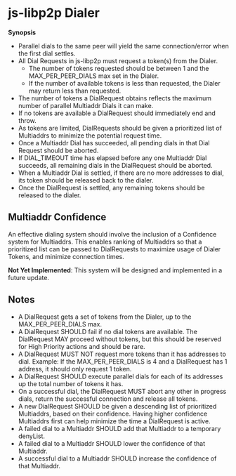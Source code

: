 # js-libp2p Dialer

**Synopsis**
* Parallel dials to the same peer will yield the same connection/error when the first dial settles.
* All Dial Requests in js-libp2p must request a token(s) from the Dialer.
  * The number of tokens requested should be between 1 and the MAX_PER_PEER_DIALS max set in the Dialer.
  * If the number of available tokens is less than requested, the Dialer may return less than requested.
* The number of tokens a DialRequest obtains reflects the maximum number of parallel Multiaddr Dials it can make.
* If no tokens are available a DialRequest should immediately end and throw.
* As tokens are limited, DialRequests should be given a prioritized list of Multiaddrs to minimize the potential request time.
* Once a Multiaddr Dial has succeeded, all pending dials in that Dial Request should be aborted.
* If DIAL_TIMEOUT time has elapsed before any one Multiaddr Dial succeeds, all remaining dials in the DialRequest should be aborted.
* When a Multiaddr Dial is settled, if there are no more addresses to dial, its token should be released back to the dialer.
* Once the DialRequest is settled, any remaining tokens should be released to the dialer.

## Multiaddr Confidence

An effective dialing system should involve the inclusion of a Confidence system for Multiaddrs. This enables ranking of Multiaddrs so that a prioritized list can be passed to DialRequests to maximize usage of Dialer Tokens, and minimize connection times.

**Not Yet Implemented**: This system will be designed and implemented in a future update.

## Notes

* A DialRequest gets a set of tokens from the Dialer, up to the MAX_PER_PEER_DIALS max.
* A DialRequest SHOULD fail if no dial tokens are available. The DialRequest MAY proceed without tokens, but this should be reserved for High Priority actions and should be rare.
* A DialRequest MUST NOT request more tokens than it has addresses to dial. Example: If the MAX_PER_PEER_DIALS is 4 and a DialRequest has 1 address, it should only request 1 token.
* A DialRequest SHOULD execute parallel dials for each of its addresses up the total number of tokens it has.
* On a successful dial, the DialRequest MUST abort any other in progress dials, return the successful connection and release all tokens.
* A new DialRequest SHOULD be given a descending list of prioritized Multiaddrs, based on their confidence. Having higher confidence Multiaddrs first can help minimize the time a DialRequest is active.
* A failed dial to a Multiaddr SHOULD add that Multiaddr to a temporary denyList.
* A failed dial to a Multiaddr SHOULD lower the confidence of that Multiaddr.
* A successful dial to a Multiaddr SHOULD increase the confidence of that Multiaddr.
